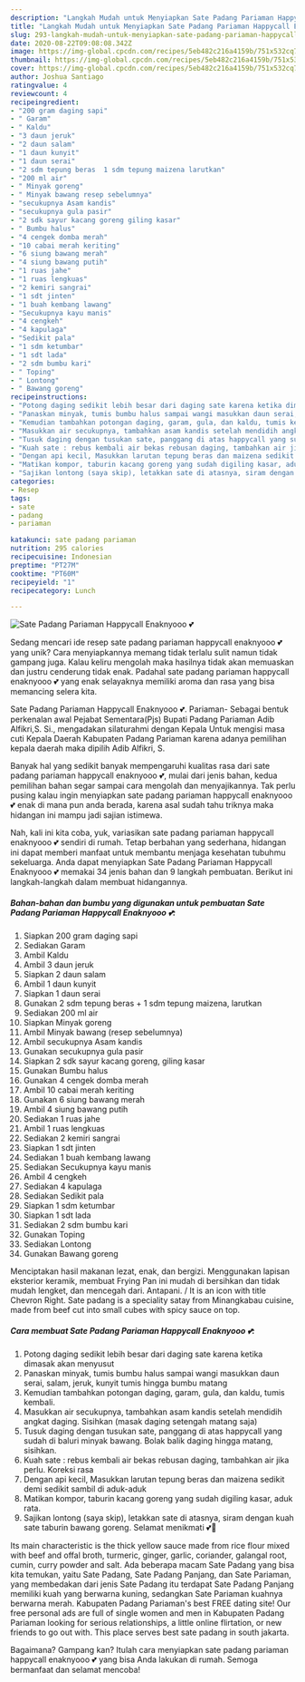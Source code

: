 ```yaml
---
description: "Langkah Mudah untuk Menyiapkan Sate Padang Pariaman Happycall Enaknyooo 💕 yang Bikin Ngiler"
title: "Langkah Mudah untuk Menyiapkan Sate Padang Pariaman Happycall Enaknyooo 💕 yang Bikin Ngiler"
slug: 293-langkah-mudah-untuk-menyiapkan-sate-padang-pariaman-happycall-enaknyooo-yang-bikin-ngiler
date: 2020-08-22T09:08:08.342Z
image: https://img-global.cpcdn.com/recipes/5eb482c216a4159b/751x532cq70/sate-padang-pariaman-happycall-enaknyooo-💕-foto-resep-utama.jpg
thumbnail: https://img-global.cpcdn.com/recipes/5eb482c216a4159b/751x532cq70/sate-padang-pariaman-happycall-enaknyooo-💕-foto-resep-utama.jpg
cover: https://img-global.cpcdn.com/recipes/5eb482c216a4159b/751x532cq70/sate-padang-pariaman-happycall-enaknyooo-💕-foto-resep-utama.jpg
author: Joshua Santiago
ratingvalue: 4
reviewcount: 4
recipeingredient:
- "200 gram daging sapi"
- " Garam"
- " Kaldu"
- "3 daun jeruk"
- "2 daun salam"
- "1 daun kunyit"
- "1 daun serai"
- "2 sdm tepung beras  1 sdm tepung maizena larutkan"
- "200 ml air"
- " Minyak goreng"
- " Minyak bawang resep sebelumnya"
- "secukupnya Asam kandis"
- "secukupnya gula pasir"
- "2 sdk sayur kacang goreng giling kasar"
- " Bumbu halus"
- "4 cengek domba merah"
- "10 cabai merah keriting"
- "6 siung bawang merah"
- "4 siung bawang putih"
- "1 ruas jahe"
- "1 ruas lengkuas"
- "2 kemiri sangrai"
- "1 sdt jinten"
- "1 buah kembang lawang"
- "Secukupnya kayu manis"
- "4 cengkeh"
- "4 kapulaga"
- "Sedikit pala"
- "1 sdm ketumbar"
- "1 sdt lada"
- "2 sdm bumbu kari"
- " Toping"
- " Lontong"
- " Bawang goreng"
recipeinstructions:
- "Potong daging sedikit lebih besar dari daging sate karena ketika dimasak akan menyusut"
- "Panaskan minyak, tumis bumbu halus sampai wangi masukkan daun serai, salam, jeruk, kunyit tumis hingga bumbu matang"
- "Kemudian tambahkan potongan daging, garam, gula, dan kaldu, tumis kembali."
- "Masukkan air secukupnya, tambahkan asam kandis setelah mendidih angkat daging. Sisihkan (masak daging setengah matang saja)"
- "Tusuk daging dengan tusukan sate, panggang di atas happycall yang sudah di baluri minyak bawang. Bolak balik daging hingga matang, sisihkan."
- "Kuah sate : rebus kembali air bekas rebusan daging, tambahkan air jika perlu. Koreksi rasa"
- "Dengan api kecil, Masukkan larutan tepung beras dan maizena sedikit demi sedikit sambil di aduk-aduk"
- "Matikan kompor, taburin kacang goreng yang sudah digiling kasar, aduk rata."
- "Sajikan lontong (saya skip), letakkan sate di atasnya, siram dengan kuah sate taburin bawang goreng. Selamat menikmati 💕🤤"
categories:
- Resep
tags:
- sate
- padang
- pariaman

katakunci: sate padang pariaman 
nutrition: 295 calories
recipecuisine: Indonesian
preptime: "PT27M"
cooktime: "PT60M"
recipeyield: "1"
recipecategory: Lunch

---
```



![Sate Padang Pariaman Happycall Enaknyooo 💕](https://img-global.cpcdn.com/recipes/5eb482c216a4159b/751x532cq70/sate-padang-pariaman-happycall-enaknyooo-💕-foto-resep-utama.jpg)

Sedang mencari ide resep sate padang pariaman happycall enaknyooo 💕 yang unik? Cara menyiapkannya memang tidak terlalu sulit namun tidak gampang juga. Kalau keliru mengolah maka hasilnya tidak akan memuaskan dan justru cenderung tidak enak. Padahal sate padang pariaman happycall enaknyooo 💕 yang enak selayaknya memiliki aroma dan rasa yang bisa memancing selera kita.

Sate Padang Pariaman Happycall Enaknyooo 💕. Pariaman- Sebagai bentuk perkenalan awal Pejabat Sementara(Pjs) Bupati Padang Pariaman Adib Alfikri,S. Si., mengadakan silaturahmi dengan Kepala Untuk mengisi masa cuti Kepala Daerah Kabupaten Padang Pariaman karena adanya pemilihan kepala daerah maka dipilih Adib Alfikri, S.

Banyak hal yang sedikit banyak mempengaruhi kualitas rasa dari sate padang pariaman happycall enaknyooo 💕, mulai dari jenis bahan, kedua pemilihan bahan segar sampai cara mengolah dan menyajikannya. Tak perlu pusing kalau ingin menyiapkan sate padang pariaman happycall enaknyooo 💕 enak di mana pun anda berada, karena asal sudah tahu triknya maka hidangan ini mampu jadi sajian istimewa.


Nah, kali ini kita coba, yuk, variasikan sate padang pariaman happycall enaknyooo 💕 sendiri di rumah. Tetap berbahan yang sederhana, hidangan ini dapat memberi manfaat untuk membantu menjaga kesehatan tubuhmu sekeluarga. Anda dapat menyiapkan Sate Padang Pariaman Happycall Enaknyooo 💕 memakai 34 jenis bahan dan 9 langkah pembuatan. Berikut ini langkah-langkah dalam membuat hidangannya.

<!--inarticleads1-->

##### Bahan-bahan dan bumbu yang digunakan untuk pembuatan Sate Padang Pariaman Happycall Enaknyooo 💕:

1. Siapkan 200 gram daging sapi
1. Sediakan  Garam
1. Ambil  Kaldu
1. Ambil 3 daun jeruk
1. Siapkan 2 daun salam
1. Ambil 1 daun kunyit
1. Siapkan 1 daun serai
1. Gunakan 2 sdm tepung beras + 1 sdm tepung maizena, larutkan
1. Sediakan 200 ml air
1. Siapkan  Minyak goreng
1. Ambil  Minyak bawang (resep sebelumnya)
1. Ambil secukupnya Asam kandis
1. Gunakan secukupnya gula pasir
1. Siapkan 2 sdk sayur kacang goreng, giling kasar
1. Gunakan  Bumbu halus
1. Gunakan 4 cengek domba merah
1. Ambil 10 cabai merah keriting
1. Gunakan 6 siung bawang merah
1. Ambil 4 siung bawang putih
1. Sediakan 1 ruas jahe
1. Ambil 1 ruas lengkuas
1. Sediakan 2 kemiri sangrai
1. Siapkan 1 sdt jinten
1. Sediakan 1 buah kembang lawang
1. Sediakan Secukupnya kayu manis
1. Ambil 4 cengkeh
1. Sediakan 4 kapulaga
1. Sediakan Sedikit pala
1. Siapkan 1 sdm ketumbar
1. Siapkan 1 sdt lada
1. Sediakan 2 sdm bumbu kari
1. Gunakan  Toping
1. Sediakan  Lontong
1. Gunakan  Bawang goreng


Menciptakan hasil makanan lezat, enak, dan bergizi. Menggunakan lapisan eksterior keramik, membuat Frying Pan ini mudah di bersihkan dan tidak mudah lengket, dan mencegah dari. Antapani. / It is an icon with title Chevron Right. Sate padang is a speciality satay from Minangkabau cuisine, made from beef cut into small cubes with spicy sauce on top. 

<!--inarticleads2-->

##### Cara membuat Sate Padang Pariaman Happycall Enaknyooo 💕:

1. Potong daging sedikit lebih besar dari daging sate karena ketika dimasak akan menyusut
1. Panaskan minyak, tumis bumbu halus sampai wangi masukkan daun serai, salam, jeruk, kunyit tumis hingga bumbu matang
1. Kemudian tambahkan potongan daging, garam, gula, dan kaldu, tumis kembali.
1. Masukkan air secukupnya, tambahkan asam kandis setelah mendidih angkat daging. Sisihkan (masak daging setengah matang saja)
1. Tusuk daging dengan tusukan sate, panggang di atas happycall yang sudah di baluri minyak bawang. Bolak balik daging hingga matang, sisihkan.
1. Kuah sate : rebus kembali air bekas rebusan daging, tambahkan air jika perlu. Koreksi rasa
1. Dengan api kecil, Masukkan larutan tepung beras dan maizena sedikit demi sedikit sambil di aduk-aduk
1. Matikan kompor, taburin kacang goreng yang sudah digiling kasar, aduk rata.
1. Sajikan lontong (saya skip), letakkan sate di atasnya, siram dengan kuah sate taburin bawang goreng. Selamat menikmati 💕🤤


Its main characteristic is the thick yellow sauce made from rice flour mixed with beef and offal broth, turmeric, ginger, garlic, coriander, galangal root, cumin, curry powder and salt. Ada beberapa macam Sate Padang yang bisa kita temukan, yaitu Sate Padang, Sate Padang Panjang, dan Sate Pariaman, yang membedakan dari jenis Sate Padang itu terdapat Sate Padang Panjang memiliki kuah yang berwarna kuning, sedangkan Sate Pariaman kuahnya berwarna merah. Kabupaten Padang Pariaman&#39;s best FREE dating site! Our free personal ads are full of single women and men in Kabupaten Padang Pariaman looking for serious relationships, a little online flirtation, or new friends to go out with. This place serves best sate padang in south jakarta. 

Bagaimana? Gampang kan? Itulah cara menyiapkan sate padang pariaman happycall enaknyooo 💕 yang bisa Anda lakukan di rumah. Semoga bermanfaat dan selamat mencoba!
